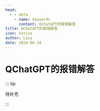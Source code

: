 ```yaml
---
head:
  - - meta
    - name: keywords
      content: QChatGPT的报错解答
title: QChatGPT的报错解答
icon: notice
author: Lazy
date: 2024-06-10
---
```


# QChatGPT的报错解答

::: tip 

待补充

:::

